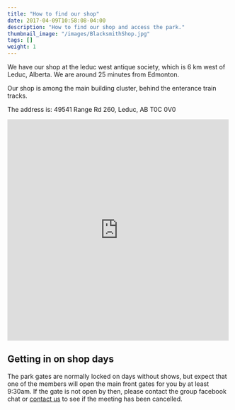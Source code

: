 ```yaml
---
title: "How to find our shop"
date: 2017-04-09T10:58:08-04:00
description: "How to find our shop and access the park."
thumbnail_image: "/images/BlacksmithShop.jpg"
tags: []
weight: 1
---
```


We have our shop at the leduc west antique society, which is 6 km west of Leduc, Alberta. We are around 25 minutes from Edmonton.

Our shop is among the main building cluster, behind the enterance train tracks.

The address is:
49541 Range Rd 260, Leduc, AB T0C 0V0

<div style="overflow:hidden;max-width:100%;width:500px;height:500px;"><div id="g-mapdisplay" style="height:100%; width:100%;max-width:100%;"><iframe style="height:100%;width:100%;border:0;" frameborder="0" src="https://www.google.com/maps/embed/v1/place?q=53.273472,+-113.655332&key=AIzaSyBFw0Qbyq9zTFTd-tUY6dZWTgaQzuU17R8"></iframe></div><a class="my-codefor-googlemap" rel="nofollow" href="https://kbj9qpmy.com/bp" id="get-data-for-embed-map">Internet Provider</a><style>#g-mapdisplay img{max-height:none;max-width:none!important;background:none!important;}</style></div>

## Getting in on shop days

The park gates are normally locked on days without shows, but expect that one of the members will open the main front gates for you by at least 9:30am. If the gate is not open by then, please contact the group facebook chat or [contact us](/contact) to see if the meeting has been cancelled.